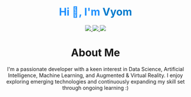 <h1 align="center" style="color:#1E90FF;">
  Hi 👋, I'm <span style="color:#007ACC;">Vyom</span>
</h1>

<p align="center">
  <a href="https://www.linkedin.com/in/vyom-agrawal/">
    <img src="https://img.shields.io/badge/LinkedIn-0077B5?style=for-the-badge&logo=linkedin&logoColor=white" />
  </a>
  <a href="https://github.com/Vyom-Agrawal">
    <img src="https://img.shields.io/badge/GitHub-181717?style=for-the-badge&logo=github&logoColor=white" />
  </a>
  <a href="mailto:vymgrwl@gmail.com">
    <img src="https://img.shields.io/badge/Gmail-D14836?style=for-the-badge&logo=gmail&logoColor=white" />
  </a>
</p>

<h1 align="center">About Me</h1>

<p align="center">I'm a passionate developer with a keen interest in Data Science, Artificial Intelligence, Machine Learning, and Augmented & Virtual Reality. I enjoy exploring emerging technologies and continuously expanding my skill set through ongoing learning :)</p>


<!--
**Vyom-Agrawal/Vyom-Agrawal** is a ✨ _special_ ✨ repository because its `README.md` (this file) appears on your GitHub profile.

Here are some ideas to get you started:

- 🔭 I’m currently working on ...
- 🌱 I’m currently learning ...
- 👯 I’m looking to collaborate on ...
- 🤔 I’m looking for help with ...
- 💬 Ask me about ...
- 📫 How to reach me: ...
- 😄 Pronouns: ...
- ⚡ Fun fact: ...
-->
